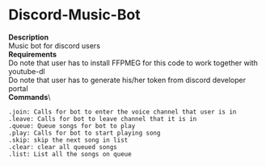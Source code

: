 # Discord-Music-Bot
**Description**\
Music bot for discord users\
**Requirements**\
Do note that user has to install FFPMEG for this code to work together with youtube-dl\
Do note that user has to generate his/her token from discord developer portal\
**Commands**\
```
.join: Calls for bot to enter the voice channel that user is in
.leave: Calls for bot to leave channel that it is in
.queue: Queue songs for bot to play
.play: Calls for bot to start playing song
.skip: skip the next song in list
.clear: clear all queued songs
.list: List all the songs on queue
```
